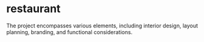 # restaurant
The project encompasses various elements, including interior design, layout planning, branding, and functional considerations.
